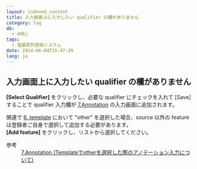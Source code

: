 ```yaml
---
layout: indexed_content
title: 入力画面上に入力したい qualifier の欄がありません
category: faq
db:
  - ddbj
tags: 
  - 塩基配列登録システム
date: 2014-06-04T15:47:29
lang: ja
---
```


## 入力画面上に入力したい qualifier の欄がありません

<p><strong>[Select Qualifier]</strong> をクリックし、必要な qualifier にチェックを入れて [Save] することで qualifier 入力欄が <a href="/ddbj/websub-help.html#flow-7">7.Annotation</a> の入力画面に追加されます。</p>
<!-- Nucleotide Sequence Submission System -->
<p>関連で <a href="/ddbj/websub-help.html#flow-6">6. template</a> において "other" を選択した場合、source 以外の feature は登録者ご自身で選択して追加する必要があります。<br><strong>[Add feature]</strong> をクリックし、リストから選択してください。</p>
<dl><dt>参考</dt>
  <dd><a href="/ddbj/websub-help.html#flow-7-2">7.Annotation (Templateでotherを選択した際のアノテーション入力について)</a></dd>
</dl>